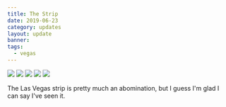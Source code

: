 ```yaml
---
title: The Strip
date: 2019-06-23
category: updates
layout: update
banner: 
tags:
  - vegas
---
```


<div class="img-slider">
    <img src="{{ site.cdn }}/img/updates/nevada/vegas-strip/strip-1.jpg">
    <img src="{{ site.cdn }}/img/updates/nevada/vegas-strip/strip-2.jpg">
    <img src="{{ site.cdn }}/img/updates/nevada/vegas-strip/strip-3.jpg">
    <img src="{{ site.cdn }}/img/updates/nevada/vegas-strip/strip-4.jpg">
    <img src="{{ site.cdn }}/img/updates/nevada/vegas-strip/strip-5.jpg">
</div>
<p class="text-center">
    The Las Vegas strip is pretty much an abomination, but I guess I'm glad I can say I've seen it.
</p>
